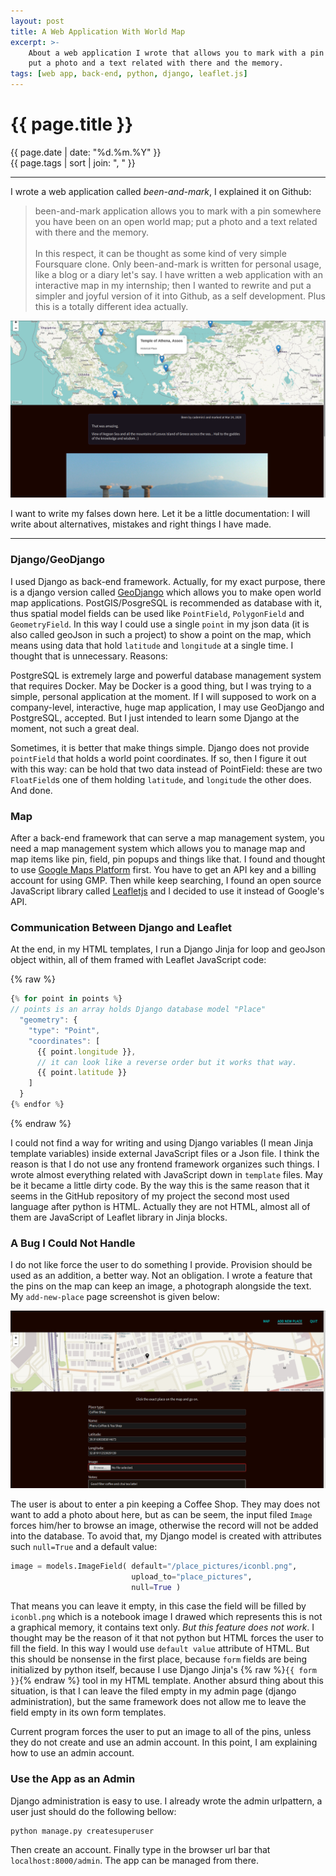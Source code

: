 ```yaml
---
layout: post
title: A Web Application With World Map
excerpt: >-
    About a web application I wrote that allows you to mark with a pin somewhere on an open world map,
    put a photo and a text related with there and the memory.
tags: [web app, back-end, python, django, leaflet.js]
---
```


# {{ page.title }}

<div class="post_date">{{ page.date | date: "%d.%m.%Y" }}</div>
<div class="post_tags">{{ page.tags | sort | join: ", " }}</div>

***

I wrote a web application called *been-and-mark*, I explained it on Github:

> been-and-mark application allows you to mark with a pin somewhere you have been on an open world map; put a photo and a text related with there and the memory. <br><br>In this respect, it can be thought as some kind of very simple Foursquare clone. Only been-and-mark is written for personal usage, like a blog or a diary let's say. I have written a web application with an interactive map in my internship; then I wanted to rewrite and put a simpler and joyful version of it into Github, as a self development. Plus this is a totally different idea actually.

![](https://raw.githubusercontent.com/cademirci/been-and-mark/master/screenshots/map.png)

I want to write my falses down here. Let it be a little documentation: I will write about alternatives, mistakes and right things I have made.

***

### Django/GeoDjango

I used Django as back-end framework. Actually, for my exact purpose, there is a django version called [GeoDjango](https://realpython.com/location-based-app-with-geodjango-tutorial/) which allows you to make open world map applications. PostGIS/PosgreSQL is recommended as database with it, thus spatial model fields can be used like `PointField`, `PolygonField` and `GeometryField`. In this way I could use a single `point` in my json data (it is also called geoJson in such a project) to show a point on the map, which means using data that hold `latitude` and `longitude` at a single time. I thought that is unnecessary. Reasons:

PostgreSQL is extremely large and powerful database management system that requires Docker. May be Docker is a good thing, but I was trying to a simple, personal application at the moment. If I will supposed to work on a company-level, interactive, huge map application, I may use GeoDjango and PostgreSQL, accepted. But I just intended to learn some Django at the moment, not such a great deal.

Sometimes, it is better that make things simple. Django does not provide `pointField` that holds a world point coordinates. If so, then I figure it out with this way: can be hold that two data instead of PointField: these are two `FloatField`s one of them holding `latitude`, and `longitude` the other does. And done.

### Map

After a back-end framework that can serve a map management system, you need a map management system which allows you to manage map and map items like pin, field, pin popups and things like that. I found and thought to use [Google Maps Platform](https://developers.google.com/maps/documentation) first. You have to get an API key and a billing account for using GMP. Then while keep searching, I found an open source JavaScript library called [Leafletjs](https://leafletjs.com/) and I decided to use it instead of Google's API.

### Communication Between Django and Leaflet

At the end, in my HTML templates, I run a Django Jinja for loop and geoJson object within, all of them framed with Leaflet JavaScript code:

{% raw %}
```JavaScript
{% for point in points %}
// points is an array holds Django database model "Place"
  "geometry": {
    "type": "Point",
    "coordinates": [
      {{ point.longitude }},
      // it can look like a reverse order but it works that way.
      {{ point.latitude }}
    ]
  }
{% endfor %}
```
{% endraw %}

I could not find a way for writing and using Django variables (I mean Jinja template variables) inside external JavaScript files or a Json file. I think the reason is that I do not use any frontend framework organizes such things. I wrote almost everything related with JavaScript down in `template` files. May be it became a little dirty code. By the way this is the same reason that it seems in the GitHub repository of my project the second most used language after python is HTML. Actually they are not HTML, almost all of them are JavaScript of Leaflet library in Jinja blocks.

### A Bug I Could Not Handle

I do not like force the user to do something I provide. Provision should be used as an addition, a better way. Not an obligation. I wrote a feature that the pins on the map can keep an image, a photograph alongside the text. My `add-new-place` page screenshot is given below:

![](https://raw.githubusercontent.com/cademirci/been-and-mark/master/screenshots/add-new-place.png)

The user is about to enter a pin keeping a Coffee Shop. They may does not want to add a photo about here, but as can be seem, the input filed `Image` forces him/her to browse an image, otherwise the record will not be added into the database. To avoid that, my Django model is created with attributes such `null=True` and a default value:

```python
image = models.ImageField( default="/place_pictures/iconbl.png",
                           upload_to="place_pictures",
                           null=True )
```

That means you can leave it empty, in this case the field will be filled by `iconbl.png` which is a notebook image I drawed which represents this is not a graphical memory, it contains text only. *But this feature does not work*. I thought may be the reason of it that not python but HTML forces the user to fill the field. In this way I would use `default value` attribute of HTML. But this should be nonsense in the first place, because `form` fields are being initialized by python itself, because I use Django Jinja's {% raw %}`{{ form }}`{% endraw %} tool in my HTML template. Another absurd thing about this situation, is that I can leave the filed empty in my admin page (django administration), but the same framework does not allow me to leave the field empty in its own form templates.

Current program forces the user to put an image to all of the pins, unless they do not create and use an admin account. In this point, I am explaining how to use an admin account.

### Use the App as an Admin

Django administration is easy to use. I already wrote the admin urlpattern, a user just should do the following bellow:

```terminal
python manage.py createsuperuser
```

Then create an account. Finally type in the browser url bar that `localhost:8000/admin`. The app can be managed from there.
